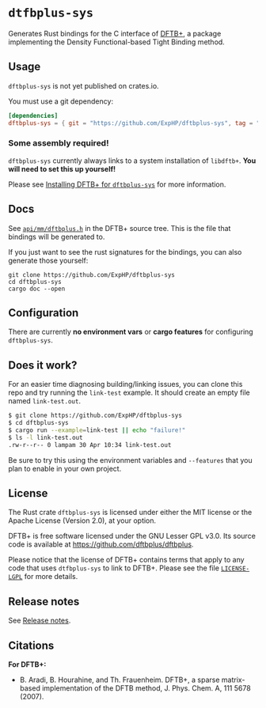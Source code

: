# `dtfbplus-sys`

Generates Rust bindings for the C interface of [DFTB+](http://www.dftbplus.org/),
a package implementing the Density Functional-based Tight Binding method.

## Usage

`dftbplus-sys` is not yet published on crates.io.

You must use a git dependency:

<!-- Please remember to update ALL TOML examples, not just this one! -->
```toml
[dependencies]
dftbplus-sys = { git = "https://github.com/ExpHP/dftbplus-sys", tag = "v0.0.1" }
```

### Some assembly required!

`dftbplus-sys` currently always links to a system installation of `libdftb+`.
**You will need to set this up yourself!**

Please see [Installing DFTB+ for `dftbplus-sys`](doc/installing-dftbplus.md) for more information.

## Docs

See [`api/mm/dftbplus.h`] in the DFTB+ source tree.
This is the file that bindings will be generated to.

If you just want to see the rust signatures for the bindings, you can also generate those yourself:

```
git clone https://github.com/ExpHP/dftbplus-sys
cd dftbplus-sys
cargo doc --open
```

## Configuration

There are currently **no environment vars** or **cargo features** for configuring `dftbplus-sys`.

## Does it work?

For an easier time diagnosing building/linking issues, you can clone this repo and try running the `link-test` example. It should create an empty file named `link-test.out`.

```sh
$ git clone https://github.com/ExpHP/dftbplus-sys
$ cd dftbplus-sys
$ cargo run --example=link-test || echo "failure!"
$ ls -l link-test.out
.rw-r--r-- 0 lampam 30 Apr 10:34 link-test.out
```

Be sure to try this using the environment variables and `--features` that you plan to enable in your own project.

## License

The Rust crate `dftbplus-sys` is licensed under either the MIT license or the Apache License (Version 2.0), at your option.

DFTB+ is free software licensed under the GNU Lesser GPL v3.0.
Its source code is available at https://github.com/dftbplus/dftbplus.

Please notice that the license of DFTB+ contains terms that apply to any
code that uses `dtfbplus-sys` to link to DFTB+.
Please see the file [`LICENSE-LGPL`](LICENSE-LGPL) for more details.

## Release notes

See [Release notes](relnotes.md).

## Citations

**For DFTB+:**

* B. Aradi, B. Hourahine, and Th. Frauenheim. DFTB+, a sparse matrix-based
implementation of the DFTB method, J. Phys. Chem. A, 111 5678 (2007).

[`api/mm/dftbplus.h`]: https://github.com/dftbplus/dftbplus/blob/master/api/mm/dftbplus.h
